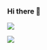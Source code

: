 ### Hi there 👋

![](https://github-readme-stats.vercel.app/api?username=RayCorleone&show_icons=true&theme=dark&count_private=true)

![](https://github-readme-stats.vercel.app/api/top-langs/?username=RayCorleone&theme=dark&layout=compact)

<!--
**RayCorleone/RayCorleone** is a ✨ _special_ ✨ repository because its `README.md` (this file) appears on your GitHub profile.

Here are some ideas to get you started:

- 🔭 I’m currently working on ...
- 🌱 I’m currently learning ...
- 👯 I’m looking to collaborate on ...
- 🤔 I’m looking for help with ...
- 💬 Ask me about ...
- 📫 How to reach me: ...
- 😄 Pronouns: ...
- ⚡ Fun fact: ...
-->
